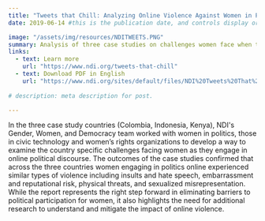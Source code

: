 ```yaml
---
title: "Tweets that Chill: Analyzing Online Violence Against Women in Politics"
date: 2019-06-14 #this is the publication date, and controls display order.

image: "/assets/img/resources/NDITWEETS.PNG"
summary: Analysis of three case studies on challenges women face when they engage in online political discourse. 
links:
  - text: Learn more
    url: "https://www.ndi.org/tweets-that-chill"
  - text: Download PDF in English
    url: "https://www.ndi.org/sites/default/files/NDI%20Tweets%20That%20Chill%20Report.pdf"
    
# description: meta description for post.

---
```

In the three case study countries (Colombia, Indonesia, Kenya), NDI's Gender, Women, and Democracy team worked with women in politics, those in  civic technology and women’s rights organizations to develop a way to examine the country specific challenges facing women as they engage in online political discourse. The outcomes of the case studies confirmed that across the three countries women engaging in politics online experienced similar types of violence including insults and hate speech, embarrassment and reputational risk, physical threats, and sexualized misrepresentation.  While the report represents the right step forward in eliminating barriers to political participation for women, it also highlights the need for additional research to understand and mitigate the impact of online violence.
